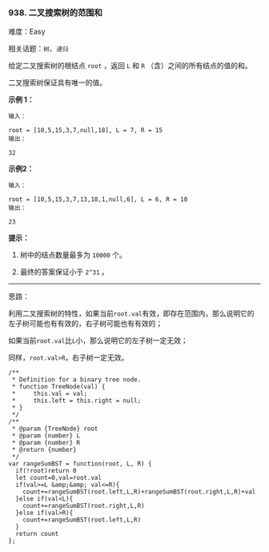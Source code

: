 ### 938. 二叉搜索树的范围和

难度：Easy

相关话题：`树`、`递归`

给定二叉搜索树的根结点 `root` ，返回  `L`  和  `R` （含）之间的所有结点的值的和。



二叉搜索树保证具有唯一的值。







**示例 1：** 



```
输入：

root = [10,5,15,3,7,null,18], L = 7, R = 15
输出：

32
```


**示例2：** 



```
输入：

root = [10,5,15,3,7,13,18,1,null,6], L = 6, R = 10
输出：

23
```






**提示：** 




1. 树中的结点数量最多为 `10000` 个。

2. 最终的答案保证小于 `2^31` 。






-----

思路：

利用二叉搜索树的特性，如果当前`root.val`有效，即存在范围内，那么说明它的左子树可能也有有效的，右子树可能也有有效的；

如果当前`root.val`比`L`小，那么说明它的左子树一定无效；

同样，`root.val>R`，右子树一定无效。
```
/**
 * Definition for a binary tree node.
 * function TreeNode(val) {
 *     this.val = val;
 *     this.left = this.right = null;
 * }
 */
/**
 * @param {TreeNode} root
 * @param {number} L
 * @param {number} R
 * @return {number}
 */
var rangeSumBST = function(root, L, R) {
  if(!root)return 0
  let count=0,val=root.val
  if(val>=L &amp;&amp; val<=R){
    count+=rangeSumBST(root.left,L,R)+rangeSumBST(root.right,L,R)+val
  }else if(val<L){
    count+=rangeSumBST(root.right,L,R)
  }else if(val>R){
    count+=rangeSumBST(root.left,L,R)
  }
  return count
};
```


